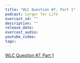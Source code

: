 ```yaml
---
title: "WLC Question #7, Part 1"
podcast: Larger for Life
overcast_id: ""
description: ""
release_date: 
overcast_audio: 
youtube_video: 
tags:
---
```



[WLC Question #7, Part 1](https://largerforlife.podbean.com/e/wlc-question-7-part-1/)
